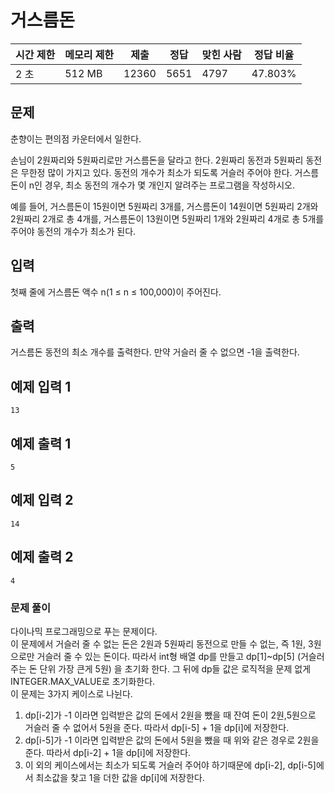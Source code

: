 # 거스름돈

| 시간 제한 | 메모리 제한 | 제출 | 정답 | 맞힌 사람 | 정답 비율 |
| --- | --- | --- | --- | --- | --- |
| 2 초 | 512 MB | 12360 | 5651 | 4797 | 47.803% |

## 문제

춘향이는 편의점 카운터에서 일한다.

손님이 2원짜리와 5원짜리로만 거스름돈을 달라고 한다. 2원짜리 동전과 5원짜리 동전은 무한정 많이 가지고 있다. 동전의 개수가 최소가 되도록 거슬러 주어야 한다. 거스름돈이 n인 경우, 최소 동전의 개수가 몇 개인지 알려주는 프로그램을 작성하시오.

예를 들어, 거스름돈이 15원이면 5원짜리 3개를, 거스름돈이 14원이면 5원짜리 2개와 2원짜리 2개로 총 4개를, 거스름돈이 13원이면 5원짜리 1개와 2원짜리 4개로 총 5개를 주어야 동전의 개수가 최소가 된다.

## 입력

첫째 줄에 거스름돈 액수 n(1 ≤ n ≤ 100,000)이 주어진다.

## 출력

거스름돈 동전의 최소 개수를 출력한다. 만약 거슬러 줄 수 없으면 -1을 출력한다.

## 예제 입력 1

```
13

```

## 예제 출력 1

```
5

```

## 예제 입력 2

```
14

```

## 예제 출력 2

```
4

```
### 문제 풀이
다이나믹 프로그래밍으로 푸는 문제이다.</br>
이 문제에서 거슬러 줄 수 없는 돈은 2원과 5원짜리 동전으로 만들 수 없는, 즉
1원, 3원으로만 거슬러 줄 수 있는 돈이다. 따라서 int형 배열 dp를 만들고
dp[1]~dp[5] (거슬러 주는 돈 단위 가장 큰게 5원) 을 초기화 한다.
그 뒤에 dp들 값은 로직적을 문제 없게 INTEGER.MAX_VALUE로 초기화한다.</br>
이 문제는 3가지 케이스로 나뉜다.</br>
1. dp[i-2]가 -1 이라면 입력받은 값의 돈에서 2원을 뺐을 때 잔여 돈이 2원,5원으로 거슬러 줄 수 없어서 5원을 준다. 따라서 dp[i-5] + 1을 dp[i]에 저장한다.</br>
2. dp[i-5]가 -1 이라면 입력받은 값의 돈에서 5원을 뺐을 때 위와 같은 경우로 2원을 준다. 따라서 dp[i-2] + 1을 dp[i]에 저장한다.</br>
3. 이 외의 케이스에서는 최소가 되도록 거슬러 주어야 하기때문에 dp[i-2], dp[i-5]에서 최소값을 찾고 1을 더한 값을 dp[i]에 저장한다. </br>


